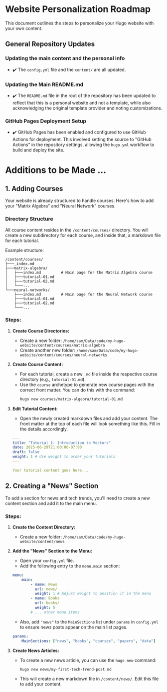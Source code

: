 # Website Personalization Roadmap

This document outlines the steps to personalize your Hugo website with your own content.

## General Repository Updates

### Updating the main content and the personal info
- ✔️ The `config.yml` file and the `content/` are all updated.

### Updating the Main README.md
- ✔️ The `README.md` file in the root of the repository has been updated to reflect that this is a personal website and not a template, while also acknowledging the original template provider and noting customizations.

### GitHub Pages Deployment Setup
- ✔️ GitHub Pages has been enabled and configured to use GitHub Actions for deployment. This involved setting the source to "GitHub Actions" in the repository settings, allowing the `hugo.yml` workflow to build and deploy the site.


# Additions to be Made ...


## 1. Adding Courses

Your website is already structured to handle courses. Here's how to add your "Matrix Algebra" and "Neural Network" courses.

### Directory Structure

All course content resides in the `/content/courses/` directory. You will create a new subdirectory for each course, and inside that, a markdown file for each tutorial.

Example structure:

```
/content/courses/
├───_index.md
├───matrix-algebra/
│   ├───index.md         # Main page for the Matrix Algebra course
│   ├───tutorial-01.md
│   ├───tutorial-02.md
│   └───...
└───neural-networks/
    ├───index.md         # Main page for the Neural Network course
    ├───tutorial-01.md
    ├───tutorial-02.md
    └───...
```

### Steps:

1.  **Create Course Directories:**
    *   Create a new folder: `/home/sam/Data/code/my-hugo-website/content/courses/matrix-algebra`
    *   Create another new folder: `/home/sam/Data/code/my-hugo-website/content/courses/neural-networks`

2.  **Create Course Content:**
    *   For each tutorial, create a new `.md` file inside the respective course directory (e.g., `tutorial-01.md`).
    *   Use the `course` archetype to generate new course pages with the correct front matter. You can do this with the command:
        ```bash
        hugo new courses/matrix-algebra/tutorial-01.md
        ```

3.  **Edit Tutorial Content:**
    *   Open the newly created markdown files and add your content. The front matter at the top of each file will look something like this. Fill in the details accordingly.

    ```yaml
    ---
    title: "Tutorial 1: Introduction to Vectors"
    date: 2025-06-29T21:00:00-07:00
    draft: false
    weight: 1 # Use weight to order your tutorials
    ---

    Your tutorial content goes here...
    ```

## 2. Creating a "News" Section

To add a section for news and tech trends, you'll need to create a new content section and add it to the main menu.

### Steps:

1.  **Create the Content Directory:**
    *   Create a new folder: `/home/sam/Data/code/my-hugo-website/content/news`

2.  **Add the "News" Section to the Menu:**
    *   Open your `config.yml` file.
    *   Add the following entry to the `menu.main` section:

    ```yaml
    menu:
        main:
            - name: News
              url: news/
              weight: 1 # Adjust weight to position it in the menu
            - name: Books
              url: books/
              weight: 5
            # ... other menu items
    ```
    *   Also, add `"news"` to the `MainSections` list under `params` in `config.yml` to ensure news posts appear on the main list pages.
    ```yaml
    params:
        MainSections: ["news", "books", "courses", "papers", "data"]
    ```

3.  **Create News Articles:**
    *   To create a new news article, you can use the `hugo new` command:
        ```bash
        hugo new news/my-first-tech-trend-post.md
        ```
    *   This will create a new markdown file in `/content/news/`. Edit this file to add your content.

